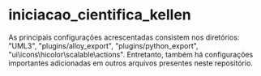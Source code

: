 # iniciacao_cientifica_kellen

As principais configurações acrescentadas consistem nos diretórios: "UML3", "plugins/alloy_export", "plugins/python_export", "ui\icons\hicolor\scalable\actions". Entretanto, também há configurações importantes adicionadas em outros arquivos presentes neste repositório.
